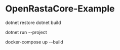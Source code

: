 # OpenRastaCore-Example

dotnet restore
dotnet build

dotnet run --project 



docker-compose up --build
